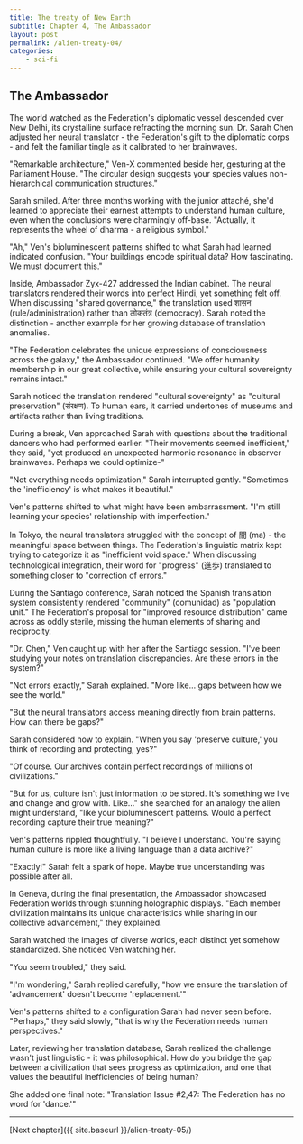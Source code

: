 ```yaml
---
title: The treaty of New Earth
subtitle: Chapter 4, The Ambassador
layout: post
permalink: /alien-treaty-04/
categories:
    - sci-fi
---
```


## The Ambassador

The world watched as the Federation's diplomatic vessel descended over New Delhi, its crystalline surface refracting the morning sun. Dr. Sarah Chen adjusted her neural translator - the Federation's gift to the diplomatic corps - and felt the familiar tingle as it calibrated to her brainwaves.

"Remarkable architecture," Ven-X commented beside her, gesturing at the Parliament House. "The circular design suggests your species values non-hierarchical communication structures."

Sarah smiled. After three months working with the junior attaché, she'd learned to appreciate their earnest attempts to understand human culture, even when the conclusions were charmingly off-base. "Actually, it represents the wheel of dharma - a religious symbol."

"Ah," Ven's bioluminescent patterns shifted to what Sarah had learned indicated confusion. "Your buildings encode spiritual data? How fascinating. We must document this."

Inside, Ambassador Zyx-427 addressed the Indian cabinet. The neural translators rendered their words into perfect Hindi, yet something felt off. When discussing "shared governance," the translation used शासन (rule/administration) rather than लोकतंत्र (democracy). Sarah noted the distinction - another example for her growing database of translation anomalies.

"The Federation celebrates the unique expressions of consciousness across the galaxy," the Ambassador continued. "We offer humanity membership in our great collective, while ensuring your cultural sovereignty remains intact."

Sarah noticed the translation rendered "cultural sovereignty" as "cultural preservation" (संरक्षण). To human ears, it carried undertones of museums and artifacts rather than living traditions.

During a break, Ven approached Sarah with questions about the traditional dancers who had performed earlier. "Their movements seemed inefficient," they said, "yet produced an unexpected harmonic resonance in observer brainwaves. Perhaps we could optimize-"

"Not everything needs optimization," Sarah interrupted gently. "Sometimes the 'inefficiency' is what makes it beautiful."

Ven's patterns shifted to what might have been embarrassment. "I'm still learning your species' relationship with imperfection."

In Tokyo, the neural translators struggled with the concept of 間 (ma) - the meaningful space between things. The Federation's linguistic matrix kept trying to categorize it as "inefficient void space." When discussing technological integration, their word for "progress" (進歩) translated to something closer to "correction of errors."

During the Santiago conference, Sarah noticed the Spanish translation system consistently rendered "community" (comunidad) as "population unit." The Federation's proposal for "improved resource distribution" came across as oddly sterile, missing the human elements of sharing and reciprocity.

"Dr. Chen," Ven caught up with her after the Santiago session. "I've been studying your notes on translation discrepancies. Are these errors in the system?"

"Not errors exactly," Sarah explained. "More like... gaps between how we see the world."

"But the neural translators access meaning directly from brain patterns. How can there be gaps?"

Sarah considered how to explain. "When you say 'preserve culture,' you think of recording and protecting, yes?"

"Of course. Our archives contain perfect recordings of millions of civilizations."

"But for us, culture isn't just information to be stored. It's something we live and change and grow with. Like..." she searched for an analogy the alien might understand, "like your bioluminescent patterns. Would a perfect recording capture their true meaning?"

Ven's patterns rippled thoughtfully. "I believe I understand. You're saying human culture is more like a living language than a data archive?"

"Exactly!" Sarah felt a spark of hope. Maybe true understanding was possible after all.

In Geneva, during the final presentation, the Ambassador showcased Federation worlds through stunning holographic displays. "Each member civilization maintains its unique characteristics while sharing in our collective advancement," they explained.

Sarah watched the images of diverse worlds, each distinct yet somehow standardized. She noticed Ven watching her.

"You seem troubled," they said.

"I'm wondering," Sarah replied carefully, "how we ensure the translation of 'advancement' doesn't become 'replacement.'"

Ven's patterns shifted to a configuration Sarah had never seen before. "Perhaps," they said slowly, "that is why the Federation needs human perspectives."

Later, reviewing her translation database, Sarah realized the challenge wasn't just linguistic - it was philosophical. How do you bridge the gap between a civilization that sees progress as optimization, and one that values the beautiful inefficiencies of being human?

She added one final note: "Translation Issue #2,47: The Federation has no word for 'dance.'"

***

[Next chapter]({{ site.baseurl }}/alien-treaty-05/)